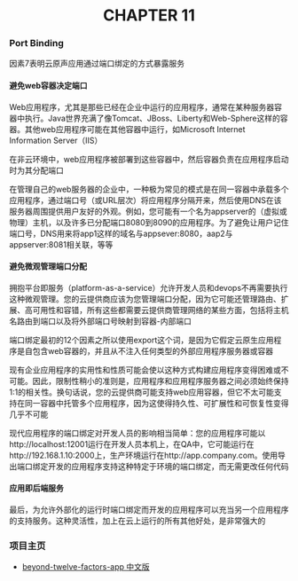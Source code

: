 # <center>CHAPTER 11</center>

### Port Binding

因素7表明云原声应用通过端口绑定的方式暴露服务

#### 避免web容器决定端口

Web应用程序，尤其是那些已经在企业中运行的应用程序，通常在某种服务器容器中执行。Java世界充满了像Tomcat、JBoss、Liberty和Web-Sphere这样的容器。其他web应用程序可能在其他容器中运行，如Microsoft Internet Information Server（IIS）

在非云环境中，web应用程序被部署到这些容器中，然后容器负责在应用程序启动时为其分配端口

在管理自己的web服务器的企业中，一种极为常见的模式是在同一容器中承载多个应用程序，通过端口号（或URL层次）将应用程序分隔开来，然后使用DNS在该服务器周围提供用户友好的外观。例如，您可能有一个名为appserver的（虚拟或物理）主机，以及许多已分配端口8080到8090的应用程序。为了避免让用户记住端口号，DNS用来将app1这样的域名与appsever:8080，aap2与appserver:8081相关联，等等

#### 避免微观管理端口分配

拥抱平台即服务（platform-as-a-service）允许开发人员和devops不再需要执行这种微观管理。您的云提供商应该为您管理端口分配，因为它可能还管理路由、扩展、高可用性和容错，所有这些都需要云提供商管理网络的某些方面，包括将主机名路由到端口以及将外部端口号映射到容器-内部端口

端口绑定最初的12个因素之所以使用export这个词，是因为它假定云原生应用程序是自包含web容器的，并且从不注入任何类型的外部应用程序服务器或容器

现有企业应用程序的实用性和性质可能会使以这种方式构建应用程序变得困难或不可能。因此，限制性稍小的准则是，应用程序和应用程序服务器之间必须始终保持1:1的相关性。换句话说，您的云提供商可能支持web应用容器，但它不太可能支持在同一容器中托管多个应用程序，因为这使得持久性、可扩展性和可恢复性变得几乎不可能

现代应用程序的端口绑定对开发人员的影响相当简单：您的应用程序可能以http://localhost:12001运行在开发人员本机上，在QA中，它可能运行在http://192.168.1.10:2000上，生产环境运行在http://app.company.com。使用导出端口绑定开发的应用程序支持这种特定于环境的端口绑定，而无需更改任何代码

#### 应用即后端服务

最后，为允许外部化的运行时端口绑定而开发的应用程序可以充当另一个应用程序的支持服务。这种灵活性，加上在云上运行的所有其他好处，是非常强大的

### 项目主页
* [beyond-twelve-factors-app 中文版](../README.md)
